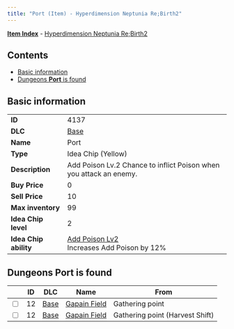 ```yaml
---
title: "Port (Item) - Hyperdimension Neptunia Re;Birth2"
---
```


[**Item Index**](/neptunia/rb2/item/index.html) - [Hyperdimension Neptunia Re;Birth2](/neptunia/rb2)

## Contents

- [Basic information](#basic-information)
- [Dungeons **Port** is found](#dungeons-port-is-found)

## Basic information

|   |   |
| -- | -- |
| **ID** | 4137 |
| **DLC** | [Base](/neptunia/rb2/dlc/0-base.html) |
| **Name** | Port |
| **Type** | Idea Chip (Yellow) |
| **Description** | Add Poison Lv.2 Chance to inflict Poison when you attack an enemy. |
| **Buy Price** | 0 |
| **Sell Price** | 10 |
| **Max inventory** | 99 |
| **Idea Chip level** | 2 |
| **Idea Chip ability** | [Add Poison Lv2](/neptunia/rb2/ability/0-9536-add-poison-lv2.html)<br />Increases Add Poison by 12% |

## Dungeons **Port** is found

|    | ID | DLC | Name | From |
| -- | -- | --- | ---- | ---- |
| <input type="checkbox" id="rb2-dungeon-0-12" class="trackbox" /> | 12 | [Base](/neptunia/rb2/dlc/0-base.html) | [Gapain Field](/neptunia/rb2/dungeon/0-12-gapain-field.html) | Gathering point |
| <input type="checkbox" id="rb2-dungeon-0-12" class="trackbox" /> | 12 | [Base](/neptunia/rb2/dlc/0-base.html) | [Gapain Field](/neptunia/rb2/dungeon/0-12-gapain-field.html) | Gathering point (Harvest Shift) |